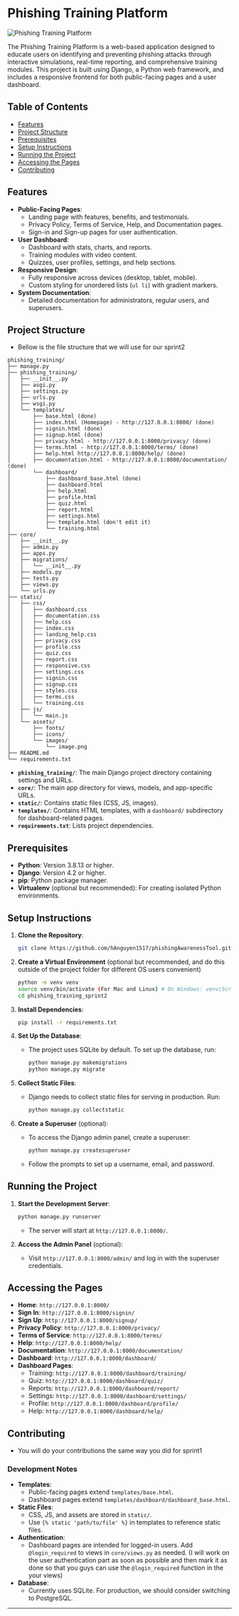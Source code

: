 # Phishing Training Platform

![Phishing Training Platform](static/assets/images/image.png)

The Phishing Training Platform is a web-based application designed to educate users on identifying and preventing phishing attacks through interactive simulations, real-time reporting, and comprehensive training modules. This project is built using Django, a Python web framework, and includes a responsive frontend for both public-facing pages and a user dashboard.

## Table of Contents
- [Features](#features)
- [Project Structure](#project-structure)
- [Prerequisites](#prerequisites)
- [Setup Instructions](#setup-instructions)
- [Running the Project](#running-the-project)
- [Accessing the Pages](#accessing-the-pages)
- [Contributing](#contributing)

## Features
- **Public-Facing Pages**:
  - Landing page with features, benefits, and testimonials.
  - Privacy Policy, Terms of Service, Help, and Documentation pages.
  - Sign-in and Sign-up pages for user authentication.
- **User Dashboard**:
  - Dashboard with stats, charts, and reports.
  - Training modules with video content.
  - Quizzes, user profiles, settings, and help sections.
- **Responsive Design**:
  - Fully responsive across devices (desktop, tablet, mobile).
  - Custom styling for unordered lists (`ul li`) with gradient markers.
- **System Documentation**:
  - Detailed documentation for administrators, regular users, and superusers.

## Project Structure
- Bellow is the file structure that we will use for our sprint2

```
phishing_training/
├── manage.py
├── phishing_training/
│   ├── __init__.py
│   ├── asgi.py
│   ├── settings.py
│   ├── urls.py
│   ├── wsgi.py
│   └── templates/
│       ├── base.html (done)
│       ├── index.html (Homepage) - http://127.0.0.1:8000/ (done)
│       ├── signin.html (done)
│       ├── signup.html (done)
│       ├── privacy.html - http://127.0.0.1:8000/privacy/ (done)
│       ├── terms.html - http://127.0.0.1:8000/terms/ (done)
│       ├── help.html http://127.0.0.1:8000/help/ (done)
│       ├── documentation.html - http://127.0.0.1:8000/documentation/ (done)
│       └── dashboard/
│           ├── dashboard_base.html (done)
│           ├── dashboard.html
│           ├── help.html
│           ├── profile.html
│           ├── quiz.html
│           ├── report.html
│           ├── settings.html
│           ├── template.html (don't edit it)
│           └── training.html
├── core/
│   ├── __init__.py
│   ├── admin.py
│   ├── apps.py
│   ├── migrations/
│   │   └── __init__.py
│   ├── models.py
│   ├── tests.py
│   ├── views.py
│   └── urls.py
├── static/
│   ├── css/
│   │   ├── dashboard.css
│   │   ├── documentation.css
│   │   ├── help.css
│   │   ├── index.css
│   │   ├── landing_help.css
│   │   ├── privacy.css
│   │   ├── profile.css
│   │   ├── quiz.css
│   │   ├── report.css
│   │   ├── responsive.css
│   │   ├── settings.css
│   │   ├── signin.css
│   │   ├── signup.css
│   │   ├── styles.css
│   │   ├── terms.css
│   │   └── training.css
│   ├── js/
│   │   └── main.js
│   └── assets/
│       ├── fonts/
│       ├── icons/
│       └── images/
│           └── image.png
├── README.md
└── requirements.txt
```

- **`phishing_training/`**: The main Django project directory containing settings and URLs.
- **`core/`**: The main app directory for views, models, and app-specific URLs.
- **`static/`**: Contains static files (CSS, JS, images).
- **`templates/`**: Contains HTML templates, with a `dashboard/` subdirectory for dashboard-related pages.
- **`requirements.txt`**: Lists project dependencies.

## Prerequisites
- **Python**: Version 3.8.13 or higher.
- **Django**: Version 4.2 or higher.
- **pip**: Python package manager.
- **Virtualenv** (optional but recommended): For creating isolated Python environments.

## Setup Instructions

1. **Clone the Repository**:
   ```bash
   git clone https://github.com/hAnguyen1517/phishingAwarenessTool.git 
   ```

2. **Create a Virtual Environment** (optional but recommended, and do this outside of the project folder for different OS users convenient)
   ```bash
   python -m venv venv
   source venv/bin/activate (For Mac and Linux) # On Windows: venv\Scripts\activate
   cd phishing_training_sprint2
   ```

3. **Install Dependencies**:
   ```bash
   pip install -r requirements.txt
   ```

4. **Set Up the Database**:
   - The project uses SQLite by default. To set up the database, run:
     ```bash
     python manage.py makemigrations
     python manage.py migrate
     ```

5. **Collect Static Files**:
   - Django needs to collect static files for serving in production. Run:
     ```bash
     python manage.py collectstatic
     ```

6. **Create a Superuser** (optional):
   - To access the Django admin panel, create a superuser:
     ```bash
     python manage.py createsuperuser
     ```
   - Follow the prompts to set up a username, email, and password.

## Running the Project

1. **Start the Development Server**:
   ```bash
   python manage.py runserver
   ```
   - The server will start at `http://127.0.0.1:8000/`.

2. **Access the Admin Panel** (optional):
   - Visit `http://127.0.0.1:8000/admin/` and log in with the superuser credentials.

## Accessing the Pages
- **Home**: `http://127.0.0.1:8000/`
- **Sign In**: `http://127.0.0.1:8000/signin/`
- **Sign Up**: `http://127.0.0.1:8000/signup/`
- **Privacy Policy**: `http://127.0.0.1:8000/privacy/`
- **Terms of Service**: `http://127.0.0.1:8000/terms/`
- **Help**: `http://127.0.0.1:8000/help/`
- **Documentation**: `http://127.0.0.1:8000/documentation/`
- **Dashboard**: `http://127.0.0.1:8000/dashboard/`
- **Dashboard Pages**:
  - Training: `http://127.0.0.1:8000/dashboard/training/`
  - Quiz: `http://127.0.0.1:8000/dashboard/quiz/`
  - Reports: `http://127.0.0.1:8000/dashboard/report/`
  - Settings: `http://127.0.0.1:8000/dashboard/settings/`
  - Profile: `http://127.0.0.1:8000/dashboard/profile/`
  - Help: `http://127.0.0.1:8000/dashboard/help/`

## Contributing
- You will do your contributions the same way you did for sprint1
### Development Notes
- **Templates**:
  - Public-facing pages extend `templates/base.html`.
  - Dashboard pages extend `templates/dashboard/dashboard_base.html`.
- **Static Files**:
  - CSS, JS, and assets are stored in `static/`.
  - Use `{% static 'path/to/file' %}` in templates to reference static files.
- **Authentication**:
  - Dashboard pages are intended for logged-in users. Add `@login_required` to views in `core/views.py` as needed. (I will work on the user authentication part as soon as possible and then mark it as done so that you guys can use the `@login_required` function in the your views)
- **Database**:
  - Currently uses SQLite. For production, we should consider switching to PostgreSQL.

---

